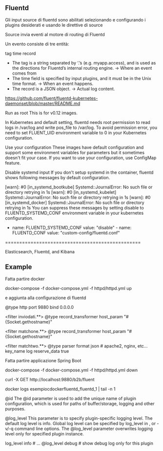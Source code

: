 Fluentd
-------

Gli input source di fluentd sono abilitati selezionando e configurando i plugins desiderati e usando le direttive di source

Source invia eventi al motore di routing di Fluentd

Un evento consiste di tre entità:

tag
time
record

- The tag is a string separated by ‘.’s (e.g. myapp.access), and is used as the directions for Fluentd’s internal routing engine. → Where an event comes from
- The time field is specified by input plugins, and it must be in the Unix time format. → When an event happens.
- The record is a JSON object. → Actual log content.





https://github.com/fluent/fluentd-kubernetes-daemonset/blob/master/README.md

Run as root
This is for v0.12 images.

In Kubernetes and default setting, fluentd needs root permission to read logs in /var/log and write pos_file to /var/log.
 To avoid permission error, you need to set FLUENT_UID environment variable to 0 in your Kubernetes configuration.





Use your configuration
These images have default configuration and support some environment variables for parameters but it sometimes doesn't fit your case. 
If you want to use your configuration, use ConfigMap feature.



Disable systemd input
If you don't setup systemd in the container, fluentd shows following messages by default configuration.

[warn]: #0 [in_systemd_bootkube] Systemd::JournalError: No such file or directory retrying in 1s
[warn]: #0 [in_systemd_kubelet] Systemd::JournalError: No such file or directory retrying in 1s
[warn]: #0 [in_systemd_docker] Systemd::JournalError: No such file or directory retrying in 1s
You can suppress these messages by setting disable to FLUENTD_SYSTEMD_CONF environment variable in your kubernetes configuration.

- name: FLUENTD_SYSTEMD_CONF
            value: "disable"
          - name: FLUENTD_CONF
            value: "custom-config/fluentd.conf"

================================================

Elasticsearch, Fluentd, and Kibana

Example
-------



Fatta partire docker

docker-compose -f docker-compose.yml -f httpd/httpd.yml up

e aggiunta alla configurazione di fluentd

<source>
  @type http
  port 9880
  bind 0.0.0.0
</source>


<filter inviodati.**>
  @type record_transformer
  <record>
    host_param "#{Socket.gethostname}"
  </record>
</filter>


<filter matchone.**>
  @type record_transformer
  <record>
    host_param "#{Socket.gethostname}"
  </record>
</filter>

<filter matchtwo.**>
  @type parser
  format json # apache2, nginx, etc...
  key_name log
  reserve_data true
</filter>

Fatta partire applicazione Spring Boot



docker-compose -f docker-compose.yml -f httpd/httpd.yml down


curl -X GET http://localhost:9880/b2b/fluent



docker logs esempiocdockerfluentd_fluentd_1 | tail -n 1



@id
The @id parameter is used to add the unique name of plugin configuration, which is used for paths of buffer/storage, logging and other purposes.


@log_level
This parameter is to specify plugin-specific logging level. The default log level is info. Global log level can be specified by log_level in <system>, or -v/-q command line options. The @log_level parameter overwrites logging level only for specified plugin instance.

<system>
  log_level info
</system>

<source>
  # ...
  @log_level debug  # show debug log only for this plugin
</source>

